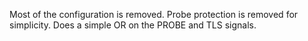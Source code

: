 Most of the configuration is removed.  Probe protection is removed for simplicity.  Does a simple OR on the PROBE and TLS signals.